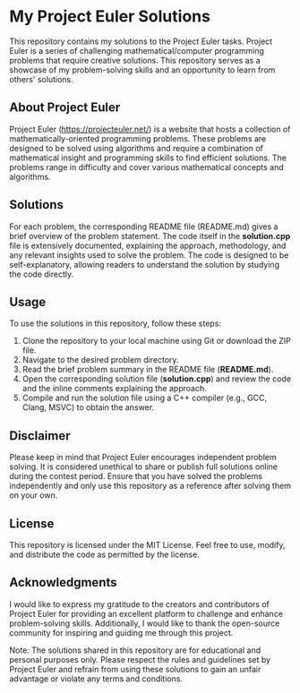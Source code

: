 # My Project Euler Solutions
This repository contains my solutions to the Project Euler tasks. Project Euler is a series of challenging mathematical/computer programming problems that require creative solutions. This repository serves as a showcase of my problem-solving skills and an opportunity to learn from others' solutions.
## About Project Euler
Project Euler (https://projecteuler.net/) is a website that hosts a collection of mathematically-oriented programming problems. These problems are designed to be solved using algorithms and require a combination of mathematical insight and programming skills to find efficient solutions. The problems range in difficulty and cover various mathematical concepts and algorithms.

## Solutions
For each problem, the corresponding README file (README.md) gives a brief overview of the problem statement. The code itself in the **solution.cpp** file is extensively documented, explaining the approach, methodology, and any relevant insights used to solve the problem. The code is designed to be self-explanatory, allowing readers to understand the solution by studying the code directly.

## Usage
To use the solutions in this repository, follow these steps:

1. Clone the repository to your local machine using Git or download the ZIP file.
2. Navigate to the desired problem directory.
3. Read the brief problem summary in the README file (**README.md**).
4. Open the corresponding solution file (**solution.cpp**) and review the code and the inline comments explaining the approach.
5. Compile and run the solution file using a C++ compiler (e.g., GCC, Clang, MSVC) to obtain the answer.

## Disclaimer
Please keep in mind that Project Euler encourages independent problem solving. It is considered unethical to share or publish full solutions online during the contest period. Ensure that you have solved the problems independently and only use this repository as a reference after solving them on your own.
## License
This repository is licensed under the MIT License. Feel free to use, modify, and distribute the code as permitted by the license.
## Acknowledgments
I would like to express my gratitude to the creators and contributors of Project Euler for providing an excellent platform to challenge and enhance problem-solving skills. Additionally, I would like to thank the open-source community for inspiring and guiding me through this project.

Note: The solutions shared in this repository are for educational and personal purposes only. Please respect the rules and guidelines set by Project Euler and refrain from using these solutions to gain an unfair advantage or violate any terms and conditions.
